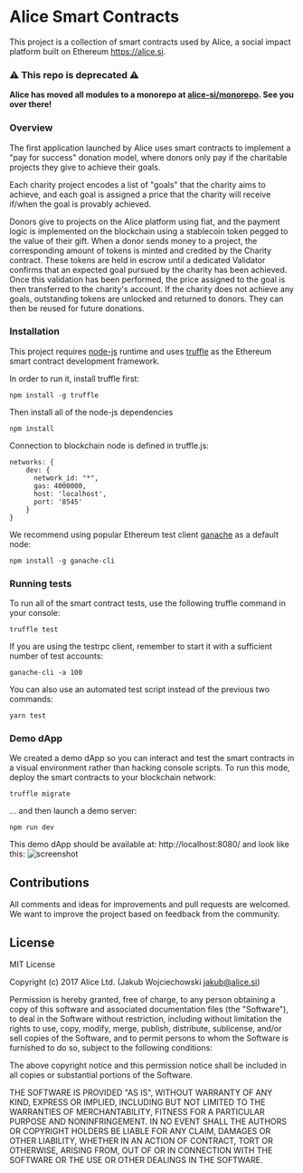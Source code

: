 # Alice Smart Contracts

This project is a collection of smart contracts used by Alice, a social impact platform built on Ethereum <https://alice.si>.

### :warning: This repo is deprecated :warning:
**Alice has moved all modules to a monorepo at [alice-si/monorepo](https://github.com/alice-si/monorepo). See you over there!**

### Overview

The first application launched by Alice uses smart contracts to implement a "pay for success" donation model, where donors only pay if the charitable projects they give to achieve their goals.

Each charity project encodes a list of "goals" that the charity aims to achieve, and each goal is assigned a price that the charity will receive if/when the goal is provably achieved.

Donors give to projects on the Alice platform using fiat, and the payment logic is implemented on the blockchain using a stablecoin token pegged to the value of their gift. When a donor sends money to a project, the corresponding amount of tokens is minted and credited by the Charity contract.  These tokens are held in escrow until a dedicated Validator confirms that an expected goal pursued by the charity has been achieved. Once this validation has been performed, the price assigned to the goal is then transferred to the charity's account. If the charity does not achieve any goals, outstanding tokens are unlocked and returned to donors. They can then be reused for future donations.

### Installation
This project requires [node-js](https://github.com/nodejs/node) runtime and uses [truffle](https://github.com/trufflesuite/truffle) as the Ethereum smart contract development framework.

In order to run it, install truffle first:

    npm install -g truffle

Then install all of the node-js dependencies

    npm install

Connection to blockchain node is defined in truffle.js:

    networks: {
        dev: {
          network_id: "*",
          gas: 4000000,
          host: 'localhost',
          port: '8545'
        }
    }

We recommend using popular Ethereum test client [ganache](https://www.npmjs.com/package/ganache-cli) as a default node:

    npm install -g ganache-cli

### Running tests

To run all of the smart contract tests, use the following truffle command in your console:

    truffle test

If you are using the testrpc client, remember to start it with a sufficient number of test accounts:

    ganache-cli -a 100

You can also use an automated test script instead of the previous two commands:

    yarn test

### Demo dApp

We created a demo dApp so you can interact and test the smart contracts in a visual environment rather than hacking console scripts. To run this mode, deploy the smart contracts to your blockchain network:

    truffle migrate

... and then launch a demo server:

    npm run dev

This demo dApp should be available at: http://localhost:8080/ and look like this:
![screenshot](https://s3.eu-west-2.amazonaws.com/alice-res/alice-dApp.png)

## Contributions

All comments and ideas for improvements and pull requests are welcomed. We want to improve the project based on feedback from the community.

## License

MIT License

Copyright (c) 2017 Alice Ltd. (Jakub Wojciechowski jakub@alice.si)

Permission is hereby granted, free of charge, to any person obtaining a copy
of this software and associated documentation files (the "Software"), to deal
in the Software without restriction, including without limitation the rights
to use, copy, modify, merge, publish, distribute, sublicense, and/or sell
copies of the Software, and to permit persons to whom the Software is
furnished to do so, subject to the following conditions:

The above copyright notice and this permission notice shall be included in all
copies or substantial portions of the Software.

THE SOFTWARE IS PROVIDED "AS IS", WITHOUT WARRANTY OF ANY KIND, EXPRESS OR
IMPLIED, INCLUDING BUT NOT LIMITED TO THE WARRANTIES OF MERCHANTABILITY,
FITNESS FOR A PARTICULAR PURPOSE AND NONINFRINGEMENT. IN NO EVENT SHALL THE
AUTHORS OR COPYRIGHT HOLDERS BE LIABLE FOR ANY CLAIM, DAMAGES OR OTHER
LIABILITY, WHETHER IN AN ACTION OF CONTRACT, TORT OR OTHERWISE, ARISING FROM,
OUT OF OR IN CONNECTION WITH THE SOFTWARE OR THE USE OR OTHER DEALINGS IN THE
SOFTWARE.
